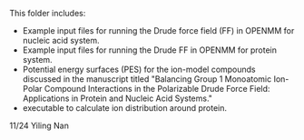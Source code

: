 
This folder includes: 

- Example input files for running the Drude force field (FF) in OPENMM for nucleic acid system.
- Example input files for running the Drude FF in OPENMM for protein system.
- Potential energy surfaces (PES) for the ion-model compounds discussed in the manuscript titled "Balancing Group 1 Monoatomic Ion-Polar Compound Interactions in the Polarizable Drude Force Field: Applications in Protein and Nucleic Acid Systems."
- executable to calculate ion distribution around protein.

11/24 Yiling Nan
